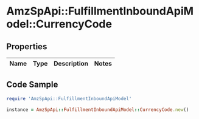 # AmzSpApi::FulfillmentInboundApiModel::CurrencyCode

## Properties

Name | Type | Description | Notes
------------ | ------------- | ------------- | -------------

## Code Sample

```ruby
require 'AmzSpApi::FulfillmentInboundApiModel'

instance = AmzSpApi::FulfillmentInboundApiModel::CurrencyCode.new()
```


